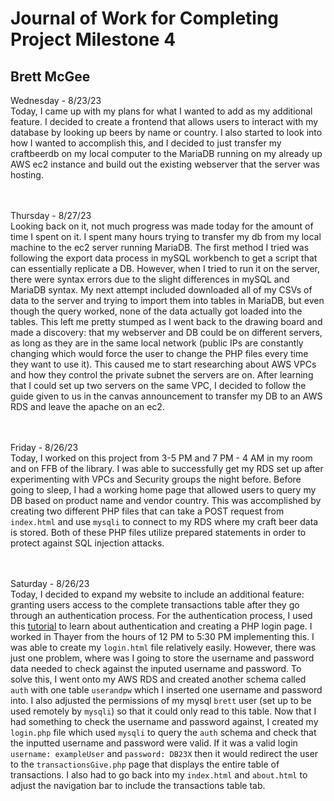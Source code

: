 # Journal of Work for Completing Project Milestone 4
## Brett McGee

Wednesday - 8/23/23 </br>
Today, I came up with my plans for what I wanted to add as my additional feature. I decided to create a frontend that allows users to interact with my database by looking up beers by name or country. I also started to look into how I wanted to accomplish this, and I decided to just transfer my craftbeerdb on my local computer to the MariaDB running on my already up AWS ec2 instance and build out the existing webserver that the server was hosting.

</br></br>
Thursday - 8/27/23 </br>
Looking back on it, not much progress was made today for the amount of time I spent on it. I spent many hours trying to transfer my db from my local machine to the ec2 server running MariaDB. The first method I tried was following the export data process in mySQL workbench to get a script that can essentially replicate a DB. However, when I tried to run it on the server, there were syntax errors due to the slight differences in mySQL and MariaDB syntax. My next attempt included downloaded all of my CSVs of data to the server and trying to import them into tables in MariaDB, but even though the query worked, none of the data actually got loaded into the tables. This left me pretty stumped as I went back to the drawing board and made a discovery: that my webserver and DB could be on different servers, as long as they are in the same local network (public IPs are constantly changing which would force the user to change the PHP files every time they want to use it). This caused me to start researching about AWS VPCs and how they control the private subnet the servers are on. After learning that I could set up two servers on the same VPC, I decided to follow the guide given to us in the canvas announcement to transfer my DB to an AWS RDS and leave the apache on an ec2.

</br></br>
Friday - 8/26/23 </br>
Today, I worked on this project from 3-5 PM and 7 PM - 4 AM in my room and on FFB of the library. I was able to successfully get my RDS set up after experimenting with VPCs and Security groups the night before. Before going to sleep, I had a working home page that allowed users to query my DB based on product name and vendor country. This was accomplished by creating two different PHP files that can take a POST request from `index.html` and use `mysqli` to connect to my RDS where my craft beer data is stored. Both of these PHP files utilize prepared statements in order to protect against SQL injection attacks. 

</br></br>
Saturday - 8/26/23 </br>
Today, I decided to expand my website to include an additional feature: granting users access to the complete transactions table after they go through an authentication process. For the authentication process, I used this [tutorial](https://www.simplilearn.com/tutorials/php-tutorial/php-login-form) to learn about authentication and creating a PHP login page. I worked in Thayer from the hours of 12 PM to 5:30 PM implementing this. I was able to create my `login.html` file relatively easily. However, there was just one problem, where was I going to store the username and password data needed to check against the inputed username and password. To solve this, I went onto my AWS RDS and created another schema called `auth` with one table `userandpw` which I inserted one username and password into. I also adjusted the permissions of my mysql `brett` user (set up to be used remotely by `mysqli`) so that it could only read to this table. Now that I had something to check the username and password against, I created my `login.php` file which used `mysqli` to query the `auth` schema and check that the inputted username and password were valid. If it was a valid login `username: exampleUser` and `password: DB23X` then it would redirect the user to the `transactionsGive.php` page that displays the entire table of transactions. I also had to go back into my `index.html` and `about.html` to adjust the navigation bar to include the transactions table tab.
